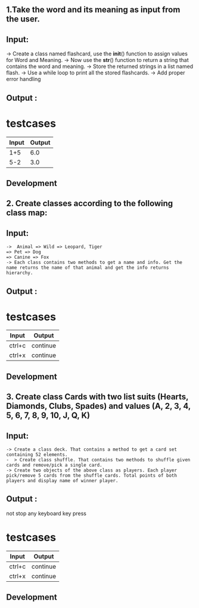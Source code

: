 ## 1.Take the word and its meaning as input from the user.

## Input:

-> Create a class named flashcard, use the __init__() function to assign values for Word and Meaning.
-> Now use the __str__() function to return a string that contains the word and meaning.
-> Store the returned strings in a list named flash.
-> Use a while loop to print all the stored flashcards.
-> Add proper error handling

   
## Output :
   
# testcases

| Input | Output |
| ------ | ------ |
| 1+5 | 6.0 |
| 5-2 | 3.0 |
## Development



## 2. Create classes according to the following class map:

## Input:
    ->  Animal => Wild => Leopard, Tiger
	=> Pet => Dog
	=> Canine => Fox
    -> Each class contains two methods to get a name and info. Get the name returns the name of that animal and get the info returns hierarchy.

## Output :
   
# testcases

| Input | Output |
| ------ | ------ |
| ctrl+c | continue |
| ctrl+x | continue |

## Development

## 3. Create class Cards with two list suits (Hearts, Diamonds, Clubs, Spades) and  values (A, 2, 3, 4, 5, 6, 7, 8, 9, 10, J, Q, K)

## Input:
    -> Create a class deck. That contains a method to get a card set containing 52 elements.
    -  > Create class shuffle. That contains two methods to shuffle given cards and remove/pick a single card.
    -> Create two objects of the above class as players. Each player pick/remove 5 cards from the shuffle cards. Total points of both players and display name of winner player.

## Output :
   not stop any keyboard key press
# testcases

| Input | Output |
| ------ | ------ |
| ctrl+c | continue |
| ctrl+x | continue |

## Development